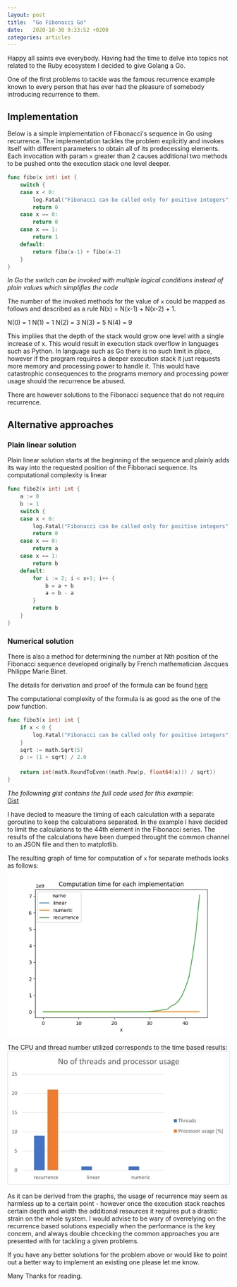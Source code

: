 ```yaml
---
layout: post
title:  "Go Fibonacci Go"
date:   2020-10-30 9:33:52 +0200
categories: articles
---
```


Happy all saints eve everybody. Having had the time to delve into topics not related to the Ruby ecosystem I decided to give Golang a Go.

One of the first problems to tackle was the famous recurrence example known to every person that has ever had the pleasure of somebody introducing recurrence to them.

## Implementation

Below is a simple implementation of Fibonacci's sequence in Go using recurrence. The implementation tackles the problem explicitly and invokes itself with different parameters to obtain all of its predecessing elements. Each invocation with param `x` greater than 2 causes additional two methods to be pushed onto the execution stack one level deeper.

```go
func fibo(x int) int {
	switch {
	case x < 0:
		log.Fatal("Fibonacci can be called only for positive integers")
		return 0
	case x == 0:
		return 0
	case x == 1:
		return 1
	default:
		return fibo(x-1) + fibo(x-2)
	}
}
```
_In Go the switch can be invoked with multiple logical conditions instead of plain values which simplifies the code_

The number of the invoked methods for the value of `x` could be mapped as follows and described as a rule N(x) = N(x-1) + N(x-2) + 1. 

N(0) = 1
N(1) = 1
N(2) = 3
N(3) = 5
N(4) = 9

This impliies that the depth of the stack would grow one level with a single increase of x. This would result in execution stack overflow in languages such as Python. In language such as Go there is no such limit in place, however if the program requires a deeper execution stack it just requests more memory and processing power to handle it. This would have catastrophic consequences to the programs memory and processing power usage should the recurrence be abused.

There are however solutions to the Fibonacci sequence that do not require recurrence.

## Alternative approaches

### Plain linear solution

Plain linear solution starts at the beginning of the sequence and plainly adds its way into the requested position of the Fibbonaci sequence. Its computational complexity is linear

```go
func fibo2(x int) int {
	a := 0
	b := 1
	switch {
	case x < 0:
		log.Fatal("Fibonacci can be called only for positive integers")
		return 0
	case x == 0:
		return a
	case x == 1:
		return b
	default:
		for i := 2; i < x+1; i++ {
			b = a + b
			a = b - a
		}
		return b
	}
}
```


### Numerical solution

There is also a method for determining the number at Nth position of the Fibonacci sequence developed originally by French mathematician Jacques Philippe Marie Binet. 

The details for derivation and proof of the formula can be found [here](https://artofproblemsolving.com/wiki/index.php/Binet%27s_Formula)

The computational complexity of the formula is as good as the one of the pow function.


```go
func fibo3(x int) int {
	if x < 0 {
		log.Fatal("Fibonacci can be called only for positive integers")
	}
	sqrt := math.Sqrt(5)
	p := (1 + sqrt) / 2.0

	return int(math.RoundToEven((math.Pow(p, float64(x))) / sqrt))
}
```

*The followning gist contains the full code used for this example:*<br />
[Gist](https://gist.github.com/TarasJan/283818d40922df9ae350cf4bb858b81c)

I have decied to measure the timing of each calculation with a separate goroutine to keep the calculations separated. In the example I have decided to limit the calculations to the 44th element in the Fibonacci series. The results of the calculations have been dumped throught the common channel to an JSON file and then to matplotlib.

The resulting graph of time for computation of `x` for separate methods looks as follows:
<img src="/assets/img/computation.png" alt="Post Image">

The CPU and thread number utilized corresponds to the time based results:
<img src="/assets/img/proc_usage_fibonacci.png" alt="Post Image">

As it can be derived from the graphs, the usage of recurrence may seem as harmless up to a certain point - however once the execution stack reaches certain depth and width the additional resources it requires put a drastic strain on the whole system. I would advise to be wary of overrelying on the recurrence based solutions especially when the performance is the key concern, and always double chcecking the common approaches you are presented with for tackling a given problems.

If you have any better solutions for the problem above or would like to point out a better way to implement an existing one please let me know.

Many Thanks for reading.





